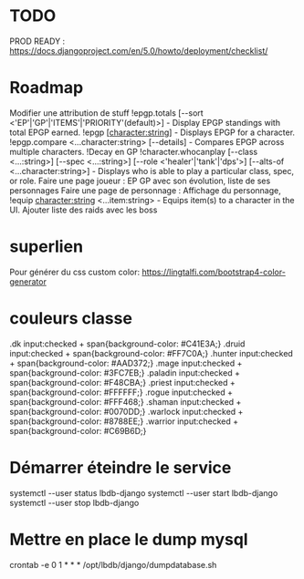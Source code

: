 # TODO
PROD READY : https://docs.djangoproject.com/en/5.0/howto/deployment/checklist/

# Roadmap

Modifier une attribution de stuff
!epgp.totals [--sort <'EP'|'GP'|'ITEMS'|'PRIORITY'(default)>] - Display EPGP standings with total EPGP earned.
!epgp [<character:string>] - Displays EPGP for a character.
!epgp.compare <...character:string> [--details] - Compares EPGP across multiple characters.
!Decay en GP
!character.whocanplay [--class <...:string>] [--spec <...:string>] [--role <'healer'|'tank'|'dps'>] [--alts-of <...character:string>] - Displays who is able to play a particular class, spec, or role.
Faire une page joueur : EP GP avec son évolution, liste de ses personnages
Faire une page de personnage : Affichage du personnage,
!equip <character:string> <...item:string> - Equips item(s) to a character in the UI.
Ajouter liste des raids avec les boss


# superlien
Pour générer du css custom color: https://lingtalfi.com/bootstrap4-color-generator

# couleurs classe
.dk input:checked + span{background-color: #C41E3A;}
.druid input:checked + span{background-color: #FF7C0A;}
.hunter input:checked + span{background-color: #AAD372;}
.mage input:checked + span{background-color: 	#3FC7EB;}
.paladin input:checked + span{background-color: #F48CBA;}
.priest input:checked + span{background-color: #FFFFFF;}
.rogue input:checked + span{background-color: #FFF468;}
.shaman input:checked + span{background-color: #0070DD;}
.warlock input:checked + span{background-color:	#8788EE;}
.warrior input:checked + span{background-color:	#C69B6D;}

# Démarrer éteindre le service

systemctl --user status lbdb-django
systemctl --user start lbdb-django
systemctl --user stop lbdb-django

# Mettre en place le dump mysql
crontab -e
0 1 * * * /opt/lbdb/django/dumpdatabase.sh
